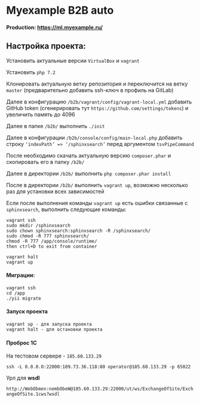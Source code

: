 Myexample B2B auto
===============================

#### Production: https://ml.myexample.ru/

## Настройка проекта:

Установить актуальные версии `VirtualBox` и `vagrant`

Установить `php 7.2`

Клонировать актуальную ветку репозитория и переключится на ветку `master`
(предварительно добавить ssh-ключ в профиль на GitLab)

Далее в конфигурацию `/b2b/vagrant/config/vagrant-local.yml` добавить GitHub token (сгенерировать 
тут `https://github.com/settings/tokens`) и увеличить память до 4096

Далее в папке `/b2b/` выполнить `./init`

Далее в конфигурации `/b2b/console/config/main-local.php` добавить строку `‘indexPath’ => ‘/sphinxsearch’` 
 перед аргументом `tsvPipeCommand`
 
После необходимо скачать актуальную версию `composer.phar` и скопировать его в папку `/b2b/`

Далее в директории `/b2b/` выполнить `php composer.phar install`

После в директории `/b2b/` выполнить `vagrant up`, возможно несколько раз для установки всех зависимостей


Если после выполнения команды `vagrant up` есть ошибки связанные с `sphinxsearch`, выполнить следующие команды:

```
vagrant ssh
sudo mkdir /sphinxsearch
sudo chown sphinxsearch:sphinxsearch -R /sphinxsearch/
sudo chmod -R 777 sphinxsearch/
chmod -R 777 /app/console/runtime/
then ctrl+D to exit from container

vagrant halt
vagrant up
```

#### Миграции:

```
vagrant ssh
cd /app
./yii migrate
```

#### Запуск проекта
```
vagrant up - для запуска проекта
vagrant halt - для остановки проекта
```

#### Проброс 1С

На тестовом сервере - `185.60.133.29`
```
ssh -L 0.0.0.0:22000:109.73.36.118:80 operator@185.60.133.29 -p 65022
```

Урл для **wsdl**

`http://WebObmen:nembObeW@185.60.133.29:22000/ut/ws/ExchangeOfSite/ExchangeOfSite.1cws?wsdl`
